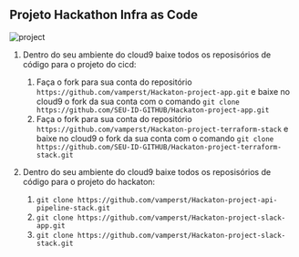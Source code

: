 ## Projeto Hackathon Infra as Code
![project](img/Hackaton-Devops-Arquitetura.png)


1. Dentro do seu ambiente do cloud9 baixe todos os reposisórios de código para o projeto do cicd:
   1. Faça o fork para sua conta do repositório `https://github.com/vamperst/Hackaton-project-app.git` e baixe no cloud9 o fork da sua conta com o comando `git clone https://github.com/SEU-ID-GITHUB/Hackaton-project-app.git`
   2. Faça o fork para sua conta do repositório `https://github.com/vamperst/Hackaton-project-terraform-stack` e baixe no cloud9 o fork da sua conta com o comando `git clone https://github.com/SEU-ID-GITHUB/Hackaton-project-terraform-stack.git` 
   
2. Dentro do seu ambiente do cloud9 baixe todos os reposisórios de código para o projeto do hackaton:
   1. `git clone https://github.com/vamperst/Hackaton-project-api-pipeline-stack.git`
   2. `git clone https://github.com/vamperst/Hackaton-project-slack-app.git`
   3. `git clone https://github.com/vamperst/Hackaton-project-slack-stack.git`
